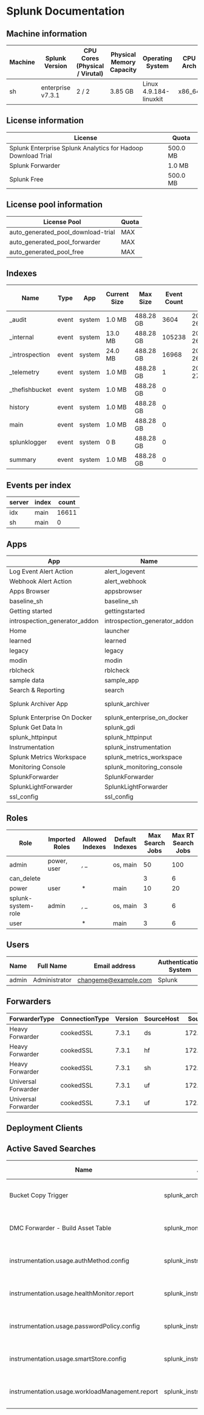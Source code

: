 # Splunk Documentation

## Machine information

|Machine|Splunk Version|CPU Cores (Physical / Virutal)|Physical Memory Capacity|Operating System|CPU Arch|
|---|---|---|---|---|---|
|sh|enterprise v7.3.1|2 / 2|3.85 GB|Linux 4.9.184-linuxkit|x86_64|


## License information

|License|Quota|
|---|---|
|Splunk Enterprise   Splunk Analytics for Hadoop Download Trial|500.0 MB|
|Splunk Forwarder|1.0 MB|
|Splunk Free|500.0 MB|


## License pool information

|License Pool|Quota|
|---|---|
|auto_generated_pool_download-trial|MAX|
|auto_generated_pool_forwarder|MAX|
|auto_generated_pool_free|MAX|


## Indexes

|Name|Type|App|Current Size|Max Size|Event Count|Earliest Event|Latest Event|Home Path|Cold Path|Frozen Path|Frozen Time Period|
|---|---|---|---|---|---|---|---|---|---|---|---|
|_audit|event|system|1.0 MB|488.28 GB|3604|2019-09-26T13:18:21+0000|2019-09-27T11:51:20+0000|$SPLUNK_DB/audit/db|$SPLUNK_DB/audit/colddb|N/A|6Y|
|_internal|event|system|13.0 MB|488.28 GB|105238|2019-09-26T13:17:53+0000|2019-09-27T11:51:20+0000|$SPLUNK_DB/_internaldb/db|$SPLUNK_DB/_internaldb/colddb|N/A|1M|
|_introspection|event|system|24.0 MB|488.28 GB|16968|2019-09-26T13:18:22+0000|2019-09-27T11:51:18+0000|$SPLUNK_DB/_introspection/db|$SPLUNK_DB/_introspection/colddb|N/A|2W|
|_telemetry|event|system|1.0 MB|488.28 GB|1|2019-09-27T02:10:20+0000|2019-09-27T02:10:20+0000|$SPLUNK_DB/_telemetry/db|$SPLUNK_DB/_telemetry/colddb|N/A|2Y 2D|
|_thefishbucket|event|system|1.0 MB|488.28 GB|0|||$SPLUNK_DB/fishbucket/db|$SPLUNK_DB/fishbucket/colddb|N/A|4W|
|history|event|system|1.0 MB|488.28 GB|0|||$SPLUNK_DB/historydb/db|$SPLUNK_DB/historydb/colddb|N/A|1W|
|main|event|system|1.0 MB|488.28 GB|0|||$SPLUNK_DB/defaultdb/db|$SPLUNK_DB/defaultdb/colddb|N/A|6Y|
|splunklogger|event|system|0 B|488.28 GB|0|||$SPLUNK_DB/splunklogger/db|$SPLUNK_DB/splunklogger/colddb|N/A|6Y|
|summary|event|system|1.0 MB|488.28 GB|0|||$SPLUNK_DB/summarydb/db|$SPLUNK_DB/summarydb/colddb|N/A|6Y|


## Events per index

|server|index|count|
|---|---|---|
|idx|main|16611|
|sh|main|0|


## Apps

|App|Name|Author|Version|Build|State|
|---|---|---|---|---|---|
|Log Event Alert Action|alert_logevent|Splunk|7.3.1|N/A|Enabled|
|Webhook Alert Action|alert_webhook|Splunk|7.3.1|N/A|Enabled|
|Apps Browser|appsbrowser|Splunk|7.3.1|N/A|Enabled|
|baseline_sh|baseline_sh|N/A|N/A|N/A|Enabled|
|Getting started|gettingstarted|Splunk|1.0|N/A|Disabled|
|introspection_generator_addon|introspection_generator_addon|Splunk|7.3.1|N/A|Enabled|
|Home|launcher|N/A|N/A|N/A|Enabled|
|learned|learned|N/A|N/A|N/A|Enabled|
|legacy|legacy|N/A|N/A|N/A|Disabled|
|modin|modin|N/A|N/A|N/A|Enabled|
|rblcheck|rblcheck|N/A|N/A|N/A|Enabled|
|sample data|sample_app|N/A|N/A|N/A|Disabled|
|Search & Reporting|search|Splunk|7.3.1|N/A|Enabled|
|Splunk Archiver App|splunk_archiver|Splunk Inc|1.0|N/A|Enabled|
|Splunk Enterprise On Docker|splunk_enterprise_on_docker|Splunk|1.0.0|N/A|Enabled|
|Splunk Get Data In|splunk_gdi|Splunk|1.0.2|2|Enabled|
|splunk_httpinput|splunk_httpinput|N/A|N/A|N/A|Enabled|
|Instrumentation|splunk_instrumentation|Splunk|4.2.2|N/A|Enabled|
|Splunk Metrics Workspace|splunk_metrics_workspace|Splunk|1.1.6|207238437|Enabled|
|Monitoring Console|splunk_monitoring_console|Splunk|7.3.1|N/A|Enabled|
|SplunkForwarder|SplunkForwarder|N/A|N/A|N/A|Disabled|
|SplunkLightForwarder|SplunkLightForwarder|N/A|N/A|N/A|Disabled|
|ssl_config|ssl_config|N/A|N/A|N/A|Enabled|


## Roles

|Role|Imported Roles|Allowed Indexes|Default Indexes|Max Search Jobs|Max RT Search Jobs|
|---|---|---|---|---|---|
|admin|power, user|*, _*|os, main|50|100|
|can_delete||||3|6|
|power|user|*|main|10|20|
|splunk-system-role|admin|*, _*|os, main|3|6|
|user||*|main|3|6|


## Users

|Name|Full Name|Email address|Authentication System|Lang|Time Zone|Default App|Roles|Status|
|---|---|---|---|---|---|---|---|---|
|admin|Administrator|changeme@example.com|Splunk|||launcher|admin|Active|


## Forwarders

|ForwarderType|ConnectionType|Version|SourceHost|SourceIP|Indexer|DestPort|
|---|---|---|---|---|---|---|
|Heavy Forwarder|cookedSSL|7.3.1|ds|172.27.0.4|idx|9997|
|Heavy Forwarder|cookedSSL|7.3.1|hf|172.27.0.6|idx|9997|
|Heavy Forwarder|cookedSSL|7.3.1|sh|172.27.0.3|idx|9997|
|Universal Forwarder|cookedSSL|7.3.1|uf|172.27.0.2|idx|9997|
|Universal Forwarder|cookedSSL|7.3.1|uf|172.27.0.9|idx|9997|


## Deployment Clients



## Active Saved Searches

|Name|App|State|Scheduled|Schedule|Next Run|
|---|---|---|---|---|---|
|Bucket Copy Trigger|splunk_archiver|Enabled|True|17 * * * *|2019-10-10 13:17:00 UTC|
|DMC Forwarder - Build Asset Table|splunk_monitoring_console|Enabled|True|3,18,33,48 * * * *|2019-10-10 13:03:00 UTC|
|instrumentation.usage.authMethod.config|splunk_instrumentation|Enabled|True|0 3 * * 1|2019-10-14 03:00:00 UTC|
|instrumentation.usage.healthMonitor.report|splunk_instrumentation|Enabled|True|0 3 * * 1|2019-10-14 03:00:00 UTC|
|instrumentation.usage.passwordPolicy.config|splunk_instrumentation|Enabled|True|0 3 * * 1|2019-10-14 03:00:00 UTC|
|instrumentation.usage.smartStore.config|splunk_instrumentation|Enabled|True|0 3 * * 1|2019-10-14 03:00:00 UTC|
|instrumentation.usage.workloadManagement.report|splunk_instrumentation|Enabled|True|0 3 * * 1|2019-10-14 03:00:00 UTC|
